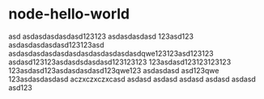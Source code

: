 # node-hello-world
asd
asdasdasdasdasd123123
asdasdasdasd
123asd123
asdasdasdasdasd123123asd
asdasdasdasdasdasdasdasdasdasdasdqwe123123asd123123
asdasd123123asdasdsdasdasd123123123
123asdasd123123123123
123asdasd123asdasdasdasd123qwe123
asdasdasd
asd123qwe
123asdasdasdasd
aczxczxczxcasd
asdasd
asdasd
asdasd
asdasd
asdasd
asd123
